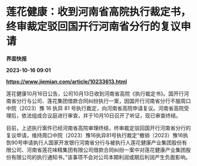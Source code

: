 # 莲花健康：收到河南省高院执行裁定书，终审裁定驳回国开行河南省分行的复议申请
**界面快报**

**2023-10-16 09:01**

**https://www.jiemian.com/article/10233613.html**

莲花健康10月16日公告，公司10月13日收到河南省高院《执行裁定书》。国开行河南省分行与公司、莲花集团借款合同纠纷执行一案，因国开行河南省分行不服周口中院（2023）豫 16 执异 81 号执行裁定，向河南省高院申请复议。河南省高院受理后，依法组成合议庭进行审查，并于10月10日召开了听证，现已审查终结。

目前，上述执行案件已经河南省高院审理终结，终审裁定驳回国开行河南省分行的复议申请，维持周口中院（2023）豫16执异81号执行裁定“撤销（2023）豫16执恢90号申请执行人国家开发银行河南省分行与被执行人莲花健康产业集团股份有限公司、河南省莲花味精集团有限公司借款合同纠纷一案中对莲花健康产业集团股份有限公司的执行通知书。”该事项不会对公司本期利润或期后利润产生负面影响。